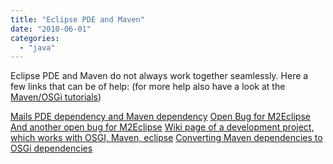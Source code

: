 ```yaml
---
title: "Eclipse PDE and Maven"
date: "2010-06-01"
categories: 
  - "java"
---
```


Eclipse PDE and Maven do not always work together seamlessly. Here a few links that can be of help: (for more help also have a look at the [Maven/OSGi tutorials](http://nexnet.wordpress.com/2010/05/26/java-modularity-tutorials-osgi-declarative-services-and-maven/))

[Mails PDE dependency and Maven dependency](http://archive.m2eclipse.codehaus.org/lists/user@m2eclipse.codehaus.org/msg/2bb467fc0806040313t4e153bb4m468f0058f5648460@mail.gmail.com) [Open Bug for M2Eclipse](https://issues.sonatype.org/browse/MNGECLIPSE-619) [And another open bug for M2Eclipse](https://issues.sonatype.org/browse/MNGECLIPSE-106) [Wiki page of a development project, which works with OSGI, Maven, eclipse](http://www.openanzo.org/projects/openanzo/wiki/DependencyManagement) [Converting Maven dependencies to OSGi dependencies](http://rajakannappan.blogspot.com/2010/02/eclipse-rcp-converting-dependencies-to.html)

